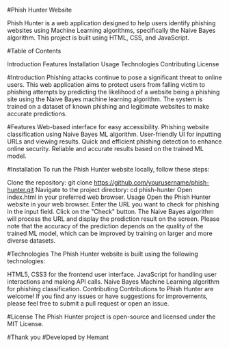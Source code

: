 #Phish Hunter Website

Phish Hunter is a web application designed to help users identify phishing websites using Machine Learning algorithms, specifically the Naive Bayes algorithm. This project is built using HTML, CSS, and JavaScript.

#Table of Contents

Introduction
Features
Installation
Usage
Technologies
Contributing
License


#Introduction
Phishing attacks continue to pose a significant threat to online users. This web application aims to protect users from falling victim to phishing attempts by predicting the likelihood of a website being a phishing site using the Naive Bayes machine learning algorithm. The system is trained on a dataset of known phishing and legitimate websites to make accurate predictions.

#Features
Web-based interface for easy accessibility.
Phishing website classification using Naive Bayes ML algorithm.
User-friendly UI for inputting URLs and viewing results.
Quick and efficient phishing detection to enhance online security.
Reliable and accurate results based on the trained ML model.

#Installation
To run the Phish Hunter website locally, follow these steps:

Clone the repository: git clone https://github.com/yourusername/phish-hunter.git
Navigate to the project directory: cd phish-hunter
Open index.html in your preferred web browser.
Usage
Open the Phish Hunter website in your web browser.
Enter the URL you want to check for phishing in the input field.
Click on the "Check" button.
The Naive Bayes algorithm will process the URL and display the prediction result on the screen.
Please note that the accuracy of the prediction depends on the quality of the trained ML model, which can be improved by training on larger and more diverse datasets.

#Technologies
The Phish Hunter website is built using the following technologies:

HTML5, CSS3 for the frontend user interface.
JavaScript for handling user interactions and making API calls.
Naive Bayes Machine Learning algorithm for phishing classification.
Contributing
Contributions to Phish Hunter are welcome! If you find any issues or have suggestions for improvements, please feel free to submit a pull request or open an issue.

#License
The Phish Hunter project is open-source and licensed under the MIT License.

#Thank you 
#Developed by Hemant
